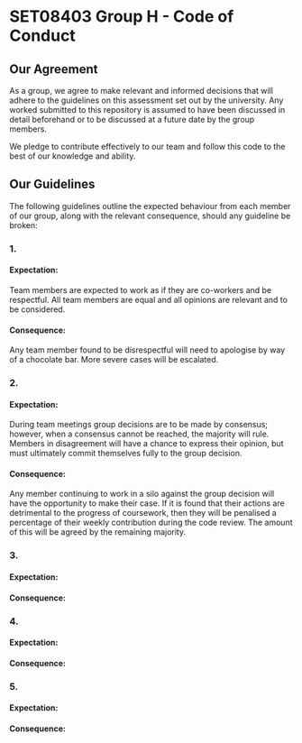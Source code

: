 # SET08403 Group H - Code of Conduct
## Our Agreement
As a group, we agree to make relevant and informed decisions that will adhere
to the guidelines on this assessment set out by the university. Any worked submitted
to this repository is assumed to have been discussed in detail beforehand or to be
discussed at a future date by the group members.

We pledge to contribute effectively to our team and follow this code to the best of
our knowledge and ability.

## Our Guidelines
The following guidelines outline the expected behaviour from each member of our group,
along with the relevant consequence, should any guideline be broken:

### 1.
#### Expectation:
Team members are expected to work as if they are co-workers and be respectful. All team members are equal and all opinions are relevant and to be considered.
#### Consequence:
Any team member found to be disrespectful will need to apologise by way of a chocolate bar. More severe cases will be escalated.
### 2.
#### Expectation:
During team meetings group decisions are to be made by consensus; however, when a consensus cannot be reached, the majority will rule. Members in disagreement will have a chance to express their opinion, but must ultimately commit themselves fully to the group decision.
#### Consequence:
Any member continuing to work in a silo against the group decision will have the opportunity to make their case. If it is found that their actions are detrimental to the progress of coursework, then they will be penalised a percentage of their weekly contribution during the code review. The amount of this will be agreed by the remaining majority.
### 3.
#### Expectation:
#### Consequence:
### 4.
#### Expectation:
#### Consequence:
### 5.
#### Expectation:
#### Consequence:
